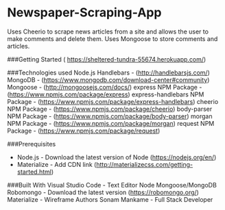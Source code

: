 # Newspaper-Scraping-App

 Uses Cheerio to scrape news articles from a site and allows the user to make comments and delete them. Uses Mongoose to store comments and articles.

###Getting Started
( https://sheltered-tundra-55674.herokuapp.com/)

###Technologies used
Node.js
Handlebars - (http://handlebarsjs.com/)
MongoDB - (https://www.mongodb.com/download-center#community)
Mongoose - (http://mongoosejs.com/docs/)
express NPM Package - (https://www.npmjs.com/package/express)
express-handlebars NPM Package - (https://www.npmjs.com/package/express-handlebars)
cheerio NPM Package - (https://www.npmjs.com/package/cheerio)
body-parser NPM Package - (https://www.npmjs.com/package/body-parser)
morgan NPM Package - (https://www.npmjs.com/package/morgan)
request NPM Package - (https://www.npmjs.com/package/request)

###Prerequisites
- Node.js - Download the latest version of Node (https://nodejs.org/en/)
- Materialize - Add CDN link (http://materializecss.com/getting-started.html)

###Built With
Visual Studio Code - Text Editor
Node
Mongoose/MongoDB
Robomongo - Download the latest version (https://robomongo.org/)
Materialize - Wireframe
Authors
Sonam Mankame - Full Stack Developer